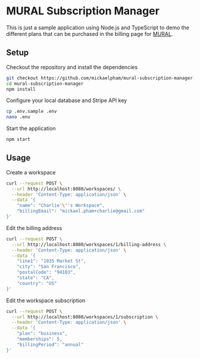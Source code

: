 # MURAL Subscription Manager

This is just a sample application using Node.js and TypeScript to demo the
different plans that can be purchased in the billing page for
[MURAL](https://mural.co).

## Setup

Checkout the repository and install the dependencies

```sh
git checkout https://github.com/mickaelpham/mural-subscription-manager.git
cd mural-subscription-manager
npm install
```

Configure your local database and Stripe API key

```sh
cp .env.sample .env
nano .env
```

Start the application

```sh
npm start
```

## Usage

Create a workspace

```sh
curl --request POST \
  --url http://localhost:8080/workspaces/ \
  --header 'Content-Type: application/json' \
  --data '{
	"name": "Charlie'\''s Workspace",
	"billingEmail": "mickael.pham+charlie@gmail.com"
}'
```

Edit the billing address

```sh
curl --request POST \
  --url http://localhost:8080/workspaces/1/billing-address \
  --header 'Content-Type: application/json' \
  --data '{
	"line1": "1035 Market St",
	"city": "San Francisco",
	"postalCode": "94103",
	"state": "CA",
	"country": "US"
}'
```

Edit the workspace subscription

```sh
curl --request POST \
  --url http://localhost:8080/workspaces/1/subscription \
  --header 'Content-Type: application/json' \
  --data '{
	"plan": "business",
	"memberships": 5,
	"billingPeriod": "annual"
}'
```
